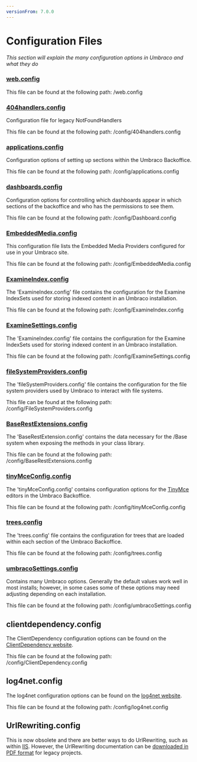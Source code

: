 ```yaml
---
versionFrom: 7.0.0
---
```


# Configuration Files

_This section will explain the many configuration options in Umbraco and what they do_

### [web.config](webconfig/index.md)
This file can be found at the following path: /web.config

### [404handlers.config](404handlers/index.md)
Configuration file for legacy NotFoundHandlers

This file can be found at the following path: /config/404handlers.config

### [applications.config](applications/index.md)
Configuration options of setting up sections within the Umbraco Backoffice.

This file can be found at the following path: /config/applications.config

### [dashboards.config](dashboard/index.md)
Configuration options for controlling which dashboards appear in which sections of the backoffice and who has the permissions to see them.

This file can be found at the following path: /config/Dashboard.config


### [EmbeddedMedia.config](EmbeddedMedia/index.md)
This configuration file lists the Embedded Media Providers configured for use in your Umbraco site.

This file can be found at the following path: /config/EmbeddedMedia.config

### [ExamineIndex.config](ExamineIndex/index.md)
The 'ExamineIndex.config' file contains the configuration for the Examine IndexSets used for storing indexed content in an Umbraco installation.

This file can be found at the following path: /config/ExamineIndex.config

### [ExamineSettings.config](ExamineIndex/index.md)
The 'ExamineIndex.config' file contains the configuration for the Examine IndexSets used for storing indexed content in an Umbraco installation.

This file can be found at the following path: /config/ExamineSettings.config

### [fileSystemProviders.config](fileSystemProviders/index.md)
The 'fileSystemProviders.config' file contains the configuration for the file system providers used by Umbraco to interact with file systems.

This file can be found at the following path: /config/FileSystemProviders.config


### [BaseRestExtensions.config](BaseRestExtensions/index.md)
The 'BaseRestExtension.config' contains the data necessary for the /Base system when exposing the methods in your class library.

This file can be found at the following path: /config/BaseRestExtensions.config

### [tinyMceConfig.config](tinyMceConfig/index.md)
The 'tinyMceConfig.config' contains configuration options for the [TinyMce](https://www.tinymce.com/) editors in the Umbraco Backoffice. 

This file can be found at the following path: /config/tinyMceConfig.config

### [trees.config](trees/index.md)
The 'trees.config' file contains the configuration for trees that are loaded within each section of the Umbraco Backoffice.

This file can be found at the following path: /config/trees.config

### [umbracoSettings.config](umbracoSettings/index.md)

Contains many Umbraco options. Generally the default values work well in most installs; however, in some cases some of these options may need adjusting depending on each installation.

This file can be found at the following path: /config/umbracoSettings.config

## clientdependency.config

The ClientDependency configuration options can be found on the [ClientDependency website](https://github.com/Shandem/ClientDependency/wiki/Configuration).

This file can be found at the following path: /config/ClientDependency.config

## log4net.config

The log4net configuration options can be found on the [log4net website](https://logging.apache.org/log4net/release/manual/configuration.html).

This file can be found at the following path: /config/log4net.config

## UrlRewriting.config

This is now obsolete and there are better ways to do UrlRewriting, such as within [IIS](https://docs.microsoft.com/en-us/iis/extensions/url-rewrite-module/creating-rewrite-rules-for-the-url-rewrite-module). However, the UrlRewriting documentation can be [downloaded in PDF format](https://github.com/aspnetde/UrlRewritingNet/blob/master/docs/UrlRewritingNet20_English.pdf) for legacy projects.
